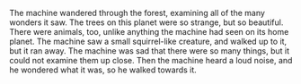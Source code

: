 The machine wandered through the forest, examining all of the many wonders it saw.
The trees on this planet were so strange, but so beautiful.
There were animals, too, unlike anything the machine had seen on its home planet.
The machine saw a small squirrel-like creature, and walked up to it, but it ran away.
The machine was sad that there were so many things, but it could not examine them up close.
Then the machine heard a loud noise, and he wondered what it was, so he walked towards it.
